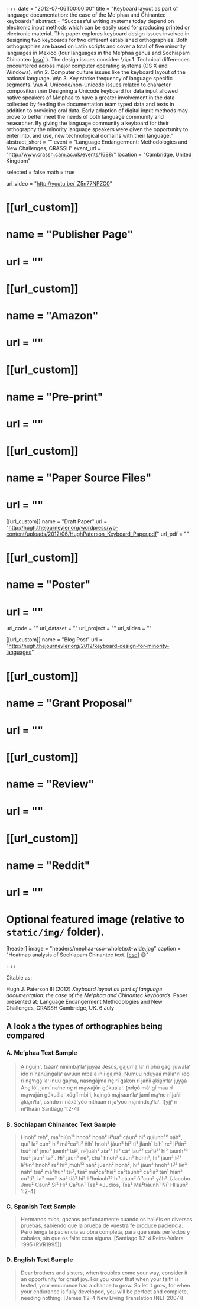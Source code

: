 +++
date = "2012-07-06T00:00:00"
title = "Keyboard layout as part of language documentation: the case of the Me'phaa and Chinantec keyboards"
abstract = "Successful writing systems today depend on electronic input methods which can be easily used for producing printed or electronic material. This paper explores keyboard design issues involved in designing two keyboards for two different established orthographies. Both orthographies are based on Latin scripts and cover a total of five minority languages in Mexico (four languages in the Meꞌphaa genus and Sochiapam Chinantec [[cso](http://www-01.sil.org/iso639-3/documentation.asp?id=cso)] ). The design issues consider: \n\n 1. Technical differences encountered across major computer operating systems (OS X and Windows). \n\n 2. Computer culture issues like the keyboard layout of the national language. \n\n 3. Key stroke frequency of language specific segments. \n\n 4. Unicode/non-Unicode issues related to character composition.\n\n  Designing a Unicode keyboard for data input allowed native speakers of Meꞌphaa to have a greater involvement in the data collected by feeding the documentation team typed data and texts in addition to providing oral data. Early adaption of digital input methods may prove to better meet the needs of both language community and researcher. By giving the language community a keyboard for their orthography the minority language speakers were given the opportunity to enter into, and use, new technological domains with their language."
abstract_short = ""
event = "Language Endangerment: Methodologies and New Challenges, CRASSH"
event_url = "http://www.crassh.cam.ac.uk/events/1688/"
location = "Cambridge, United Kingdom"

selected = false
math = true

url_video = "http://youtu.be/_Z5n77NPZC0"
# [[url_custom]]
# name = "Publisher Page"
# url = ""
# [[url_custom]]
# name = "Amazon"
# url = ""
# [[url_custom]]
# name = "Pre-print"
# url = ""
# [[url_custom]]
# name = "Paper Source Files"
# url = ""
[[url_custom]]
name = "Draft Paper"
url = "http://hugh.thejourneyler.org/wordpress/wp-content/uploads/2012/06/HughPaterson_Keyboard_Paper.pdf"
url_pdf = ""
# [[url_custom]]
# name = "Poster"
# url = ""

url_code = ""
url_dataset = ""
url_project = ""
url_slides = ""


[[url_custom]]
name = "Blog Post"
url = "http://hugh.thejourneyler.org/2012/keyboard-design-for-minority-languages"

# [[url_custom]]
# name = "Grant Proposal"
# url = ""

# [[url_custom]]
# name = "Review"
# url = ""
# [[url_custom]]
# name = "Reddit"
# url = ""


# Optional featured image (relative to `static/img/` folder).
[header]
image = "headers/mephaa-cso-wholetext-wide.jpg"
caption = "Heatmap analysis of Sochiapam Chinantec text. [[cso](http://www-01.sil.org/iso639-3/documentation.asp?id=cso)] :smile:"

+++

Citable as:

 Hugh J. Paterson III (2012) *Keyboard layout as part of language documentation: the case of the Me'phaa and Chinantec keyboards*. Paper presented at: Language Endangerment:Methodologies and New Challenges, CRASSH Cambridge, UK. 6 July

<!-- ## Abstract

Successful writing systems today depend on electronic input methods which can be easily used for producing printed or electronic material. This paper explores keyboard design issues involved in designing two keyboards for two different established orthographies. Both orthographies are based on Latin scripts and cover a total of five minority languages in Mexico (four languages in the Meꞌphaa genus and Sochiapam Chinantec [cso] ). The design issues consider:

1. Technical differences encountered across major computer operating
systems (OS X and Windows)

2. Computer culture issues like the keyboard layout of the national language

3. Key stroke frequency of language specific segments

4. Unicode/non-Unicode issues related to character composition

Designing a Unicode keyboard for data input allowed native speakers of Meꞌphaa
to have a greater involvement in the data collected by feeding the documentation team typed data and texts in addition to providing oral data. Early adaption of digital input methods may prove to better meet the needs of both language community and researcher. By giving the language community a keyboard for their orthography the minority language speakers were given the opportunity to enter into, and use, new technological domains with their language. -->

## A look a the types of orthographies being compared

### A. Meꞌphaa Text Sample

  >  A̱ ngui̱nꞌ, tsáanꞌ ninimba̱ꞌlaꞌ ju̱ya̱á Jesús, ga̱ju̱ma̱ꞌlaꞌ rí phú gagi juwalaꞌ ído̱ rí nanújngalaꞌ awúun mbaꞌa inii gajmá. Numuu ndu̱ya̱á málaꞌ rí ído̱ rí na̱ꞌnga̱ꞌlaꞌ inuu gajmá, nasngájma ne̱ rí gakon rí jañii a̱kia̱nꞌlaꞌ ju̱ya̱á Ana̱ꞌlóꞌ, jamí naꞌne ne̱ rí ma̱wajún gúkuálaꞌ. I̱ndo̱ó máꞌ gíꞌmaa rí ma̱wajún gúkuálaꞌ xúgíí mbiꞌi, kajngó ma̱jráanꞌlaꞌ jamí ma̱ꞌne rí jañii a̱kia̱nꞌlaꞌ, asndo rí náxáꞌyóo nitháan rí jaꞌyoo ma̱nindxa̱ꞌlaꞌ. [I̱yi̱i̱ꞌ rí niꞌtháán Santiágo̱ 1:2-4]

### B. Sochiapam Chinantec Text Sample

  >  Hnoh² reh², ma³hiún¹³ hnoh² honh² lɨ³ua³ cáun² hi³ quiunh³² náh², quí¹ la³ cun³ hi³ má²ca³lɨ³ ñíh¹ hnoh² jáun² hi³ tɨ³ jlánh¹ bíh¹ re² lı̵́²tɨn² tsú² hi³ jmu³ juenh² tsı̵́³, nı̵́¹juáh³ zia³² hi³ cá² lau²³ ca³tɨ²¹ hi³ taunh³² tsú² jáun² ta²¹. Hi³ jáun² né³, chá¹ hnoh² cáun² honh², hi³ jáun² lı̵́¹³ lɨ³tɨn² hnoh² re² hi³ jmúh¹³ náh² juenh² honh², hi³ jáun² hnoh² lı̵́¹³ lı̵́n³ náh² tsá² má²hún¹ tsı̵́³, tsá² má²ca³hiá² ca³táunh³ ca³la³ tán¹ hián² cu³tí³, la³ cun³ tsá² tiá² hi³ lɨ³hniauh²³ hí¹ cáun² ñí¹con² yáh³. [Jacobo Jmu² Cáun² Sí² Hi³ Ca³tɨn¹ Tsá² \*Judíos, Tsá² Má²tiáunh¹ Ñí¹ Hliáun³ 1:2-4]

### C. Spanish Text Sample

>    Hermanos míos, gozaos profundamente cuando os halléis en diversas pruebas, sabiendo que la prueba de vuestra fe produce paciencia. Pero tenga la paciencia su obra completa, para que seáis perfectos y cabales, sin que os falte cosa alguna. [Santiago 1:2-4 Reina-Valera 1995 (RVR1995)]

### D. English Text Sample

>    Dear brothers and sisters, when troubles come your way, consider it an opportunity for great joy. For you know that when your faith is tested, your endurance has a chance to grow. So let it grow, for when your endurance is fully developed, you will be perfect and complete, needing nothing. [James 1:2-4 New Living Translation (NLT 2007)]
